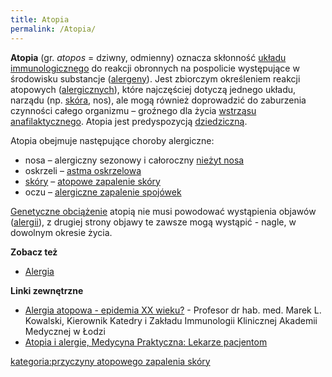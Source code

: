 ```yaml
---
title: Atopia
permalink: /Atopia/
---
```


**Atopia** (gr. *atopos* = dziwny, odmienny) oznacza skłonność [układu immunologicznego](/Układ_immunologiczny "wikilink") do reakcji obronnych na pospolicie występujące w środowisku substancje ([alergeny](/Alergen "wikilink")). Jest zbiorczym określeniem reakcji atopowych ([alergicznych](/Reakcja_alergiczna "wikilink")), które najczęściej dotyczą jednego układu, narządu (np. [skóra](/Skóra "wikilink"), nos), ale mogą również doprowadzić do zaburzenia czynności całego organizmu – groźnego dla życia [wstrząsu anafilaktycznego](/Wstrząs_anafilaktyczny "wikilink"). Atopia jest predyspozycją [dziedziczną](/Obciążenie_genetyczne "wikilink").

Atopia obejmuje następujące choroby alergiczne:

-   nosa – alergiczny sezonowy i całoroczny [nieżyt nosa](/Alergiczny_nieżyt_nosa "wikilink")
-   oskrzeli – [astma oskrzelowa](/Astma_oskrzelowa "wikilink")
-   [skóry](/Skóra "wikilink") – [atopowe zapalenie skóry](/Atopowe_zapalenie_skóry "wikilink")
-   oczu – [alergiczne zapalenie spojówek](/Alergiczne_zapalenie_spojówek "wikilink")

[Genetyczne obciążenie](/Obciążenie_genetyczne "wikilink") atopią nie musi powodować wystąpienia objawów ([alergii](/Alergia "wikilink")), z drugiej strony objawy te zawsze mogą wystąpić - nagle, w dowolnym okresie życia.

**Zobacz też**

-   [Alergia](/Alergia "wikilink")

**Linki zewnętrzne**

-   [Alergia atopowa - epidemia XX wieku?](http://www.sluzbazdrowia.com.pl/html/more2958d.php) - Profesor dr hab. med. Marek L. Kowalski, Kierownik Katedry i Zakładu Immunologii Klinicznej Akademii Medycznej w Łodzi
-   [Atopia i alergie, Medycyna Praktyczna: Lekarze pacjentom](http://alergie.mp.pl/chorobyalergiczne/wartowiedziec/show.html?id=60213)

[kategoria:przyczyny atopowego zapalenia skóry](/kategoria:przyczyny_atopowego_zapalenia_skóry "wikilink")